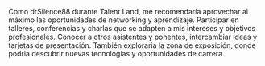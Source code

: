 Como drSilence88 durante Talent Land, me recomendaría aprovechar al máximo las oportunidades de networking y aprendizaje. 
Participar en talleres, conferencias y charlas que se adapten a mis intereses y objetivos profesionales. 
Conocer a otros asistentes y ponentes, intercambiar ideas y tarjetas de presentación. 
También exploraria la zona de exposición, donde podria descubrir nuevas tecnologías y oportunidades de carrera. 
